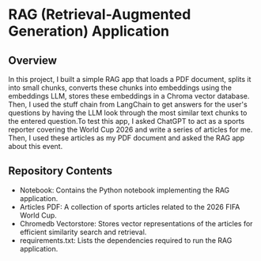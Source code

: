 # RAG (Retrieval-Augmented Generation) Application

## Overview
In this project, I built a simple RAG app that loads a PDF document, splits it into small chunks, converts these chunks into embeddings using the embeddings LLM, stores these embeddings 
in a Chroma vector database. Then, I used the stuff chain from LangChain to get answers for the user's questions by having the LLM look through the most similar text chunks to the entered
question.To test this app, I asked ChatGPT to act as a sports reporter covering the World Cup 2026 and write a series of articles for me. Then, I used these articles as my PDF document and asked the RAG
app about this event.

## Repository Contents
* Notebook: Contains the Python notebook implementing the RAG application.
* Articles PDF: A collection of sports articles related to the 2026 FIFA World Cup.
* Chromedb Vectorstore: Stores vector representations of the articles for efficient similarity search and retrieval.
* requirements.txt: Lists the dependencies required to run the RAG application.
